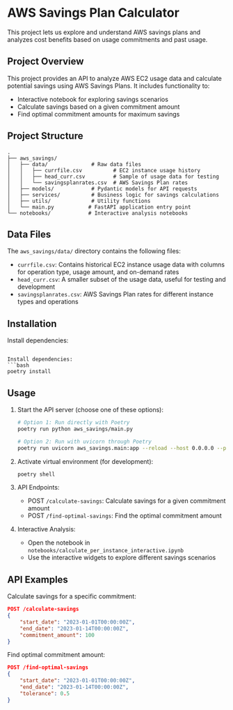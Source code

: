 # AWS Savings Plan Calculator

This project lets us explore and understand AWS savings plans and analyzes cost benefits based on usage commitments and past usage.

## Project Overview

This project provides an API to analyze AWS EC2 usage data and calculate potential savings using AWS Savings Plans. It includes functionality to:
- Interactive notebook for exploring savings scenarios
- Calculate savings based on a given commitment amount
- Find optimal commitment amounts for maximum savings


## Project Structure

```
.
├── aws_savings/
│   ├── data/              # Raw data files
│   │   ├── currfile.csv          # EC2 instance usage history
│   │   ├── head_curr.csv         # Sample of usage data for testing
│   │   └── savingsplanrates.csv  # AWS Savings Plan rates
│   ├── models/            # Pydantic models for API requests
│   ├── services/          # Business logic for savings calculations
│   ├── utils/             # Utility functions
│   └── main.py           # FastAPI application entry point
└── notebooks/            # Interactive analysis notebooks
```

## Data Files

The `aws_savings/data/` directory contains the following files:

- `currfile.csv`: Contains historical EC2 instance usage data with columns for operation type, usage amount, and on-demand rates
- `head_curr.csv`: A smaller subset of the usage data, useful for testing and development
- `savingsplanrates.csv`: AWS Savings Plan rates for different instance types and operations

## Installation

Install dependencies:
   ```

Install dependencies:
   ```bash
   poetry install
   ```

## Usage

1. Start the API server (choose one of these options):
   ```bash
   # Option 1: Run directly with Poetry
   poetry run python aws_savings/main.py

   # Option 2: Run with uvicorn through Poetry
   poetry run uvicorn aws_savings.main:app --reload --host 0.0.0.0 --port 8000
   ```

2. Activate virtual environment (for development):
   ```bash
   poetry shell
   ```

2. API Endpoints:
   - POST `/calculate-savings`: Calculate savings for a given commitment amount
   - POST `/find-optimal-savings`: Find the optimal commitment amount

3. Interactive Analysis:
   - Open the notebook in `notebooks/calculate_per_instance_interactive.ipynb`
   - Use the interactive widgets to explore different savings scenarios

## API Examples

Calculate savings for a specific commitment:
```json
POST /calculate-savings
{
    "start_date": "2023-01-01T00:00:00Z",
    "end_date": "2023-01-14T00:00:00Z",
    "commitment_amount": 100
}
```

Find optimal commitment amount:
```json
POST /find-optimal-savings
{
    "start_date": "2023-01-01T00:00:00Z",
    "end_date": "2023-01-14T00:00:00Z",
    "tolerance": 0.5
}
```
